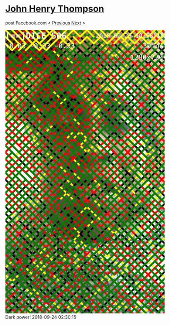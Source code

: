 # [John Henry Thompson](../README.md)
post Facebook.com
[< Previous](2018-09-24-6.md) [Next >](2018-09-20-1.md)

[![](../media/2018-09-24/Timeline-Photos-Dark-power.jpg)](../README.md)
Dark power!
2018-09-24 02:30:15